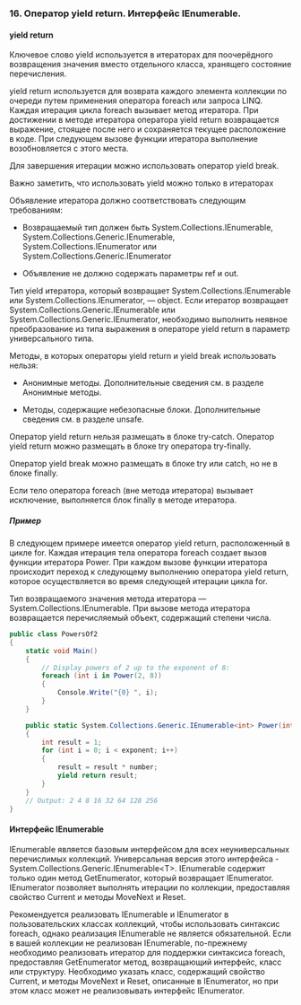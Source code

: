 ### 16.	Оператор yield return. Интерфейс IEnumerable.

#### yield return
Ключевое слово yield используется в итераторах для поочерёдного возвращения значения вместо отдельного класса, хранящего состояние перечисления.

yield return используется для возврата каждого элемента коллекции по очереди путем применения оператора foreach или запроса LINQ. Каждая итерация цикла foreach вызывает метод итератора. При достижении в методе итератора оператора yield return возвращается выражение, стоящее после него и сохраняется текущее расположение в коде. При следующем вызове функции итератора выполнение возобновляется с этого места.

Для завершения итерации можно использовать оператор yield break. 

Важно заметить, что использовать yield можно только в итераторах

Объявление итератора должно соответствовать следующим требованиям:

- Возвращаемый тип должен быть System.Collections.IEnumerable, System.Collections.Generic.IEnumerable, System.Collections.IEnumerator или System.Collections.Generic.IEnumerator

- Объявление не должно содержать параметры ref и out.

Тип yield итератора, который возвращает System.Collections.IEnumerable или System.Collections.IEnumerator, — object. Если итератор возвращает System.Collections.Generic.IEnumerable или System.Collections.Generic.IEnumerator, необходимо выполнить неявное преобразование из типа выражения в операторе yield return в параметр универсального типа.

Методы, в которых операторы yield return и yield break использовать нельзя:

- Анонимные методы. Дополнительные сведения см. в разделе Анонимные методы.

- Методы, содержащие небезопасные блоки. Дополнительные сведения см. в разделе unsafe.

Оператор yield return нельзя размещать в блоке try-catch. Оператор yield return можно размещать в блоке try оператора try-finally.

Оператор yield break можно размещать в блоке try или catch, но не в блоке finally.

Если тело оператора foreach (вне метода итератора) вызывает исключение, выполняется блок finally в методе итератора. 

##### Пример

В следующем примере имеется оператор yield return, расположенный в цикле for. Каждая итерация тела оператора foreach  создает вызов функции итератора Power. При каждом вызове функции итератора происходит переход к следующему выполнению оператора yield return, которое осуществляется во время следующей итерации цикла for.

Тип возвращаемого значения метода итератора — System.Collections.IEnumerable. При вызове метода итератора возвращается перечисляемый объект, содержащий степени числа. 

```csharp
public class PowersOf2
{
    static void Main()
    {
        // Display powers of 2 up to the exponent of 8:
        foreach (int i in Power(2, 8))
        {
            Console.Write("{0} ", i);
        }
    }

    public static System.Collections.Generic.IEnumerable<int> Power(int number, int exponent)
    {
        int result = 1;
        for (int i = 0; i < exponent; i++)
        {
            result = result * number;
            yield return result;
        }
    }
    // Output: 2 4 8 16 32 64 128 256
}
```

#### Интерфейс IEnumerable

IEnumerable является базовым интерфейсом для всех неуниверсальных перечислимых коллекций. Универсальная версия этого интерфейса - System.Collections.Generic.IEnumerable\<T>. IEnumerable содержит только один метод GetEnumerator, который возвращает IEnumerator. IEnumerator позволяет выполнять итерации по коллекции, предоставляя свойство Current и методы MoveNext и Reset.

Рекомендуется реализовать IEnumerable и IEnumerator в пользовательских классах коллекций, чтобы использовать синтаксис foreach, однако реализация IEnumerable не является обязательной. Если в вашей коллекции не реализован IEnumerable, по-прежнему необходимо реализовать итератор для поддержки синтаксиса foreach, предоставляя GetEnumerator метод, возвращающий интерфейс, класс или структуру. Необходимо указать класс, содержащий свойство Current, и методы MoveNext и Reset, описанные в IEnumerator, но при этом класс может не реализовывать интерфейс IEnumerator.